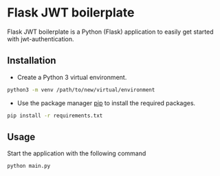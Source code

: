 # Flask JWT boilerplate

Flask JWT boilerplate is a Python (Flask) application to easily get started with jwt-authentication.

## Installation

- Create a Python 3 virtual environment.
```bash
python3 -m venv /path/to/new/virtual/environment
```
- Use the package manager [pip](https://pip.pypa.io/en/stable/) to install the required packages.

```bash
pip install -r requirements.txt
```

## Usage

Start the application with the following command

```bash
python main.py
```